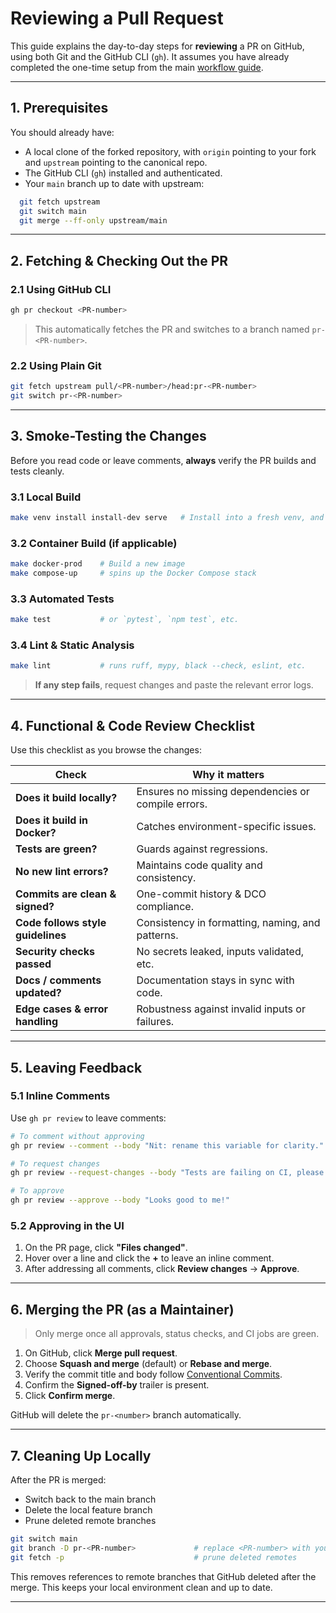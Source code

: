 # Reviewing a Pull Request

This guide explains the day-to-day steps for **reviewing** a PR on GitHub, using both Git and the GitHub CLI (`gh`). It assumes you have already completed the one-time setup from the main [workflow guide](./github.md).

---

## 1. Prerequisites

You should already have:

- A local clone of the forked repository, with `origin` pointing to your fork and `upstream` pointing to the canonical repo.
- The GitHub CLI (`gh`) installed and authenticated.
- Your `main` branch up to date with upstream:

```bash
  git fetch upstream
  git switch main
  git merge --ff-only upstream/main
```

---

## 2. Fetching & Checking Out the PR

### 2.1 Using GitHub CLI

```bash
gh pr checkout <PR-number>
```

> This automatically fetches the PR and switches to a branch named `pr-<PR-number>`.

### 2.2 Using Plain Git

```bash
git fetch upstream pull/<PR-number>/head:pr-<PR-number>
git switch pr-<PR-number>
```

---

## 3. Smoke-Testing the Changes

Before you read code or leave comments, **always** verify the PR builds and tests cleanly.

### 3.1 Local Build

```bash
make venv install install-dev serve   # Install into a fresh venv, and test it runs locally
```

### 3.2 Container Build (if applicable)

```bash
make docker-prod    # Build a new image
make compose-up     # spins up the Docker Compose stack
```

### 3.3 Automated Tests

```bash
make test           # or `pytest`, `npm test`, etc.
```

### 3.4 Lint & Static Analysis

```bash
make lint           # runs ruff, mypy, black --check, eslint, etc.
```

> **If any step fails**, request changes and paste the relevant error logs.

---

## 4. Functional & Code Review Checklist

Use this checklist as you browse the changes:

| Check                             | Why it matters                                     |
| --------------------------------- | -------------------------------------------------- |
| **Does it build locally?**        | Ensures no missing dependencies or compile errors. |
| **Does it build in Docker?**      | Catches environment-specific issues.               |
| **Tests are green?**              | Guards against regressions.                        |
| **No new lint errors?**           | Maintains code quality and consistency.            |
| **Commits are clean & signed?**   | One-commit history & DCO compliance.               |
| **Code follows style guidelines** | Consistency in formatting, naming, and patterns.   |
| **Security checks passed**        | No secrets leaked, inputs validated, etc.          |
| **Docs / comments updated?**      | Documentation stays in sync with code.             |
| **Edge cases & error handling**   | Robustness against invalid inputs or failures.     |

---

## 5. Leaving Feedback

### 5.1 Inline Comments

Use `gh pr review` to leave comments:

```bash
# To comment without approving
gh pr review --comment --body "Nit: rename this variable for clarity."

# To request changes
gh pr review --request-changes --body "Tests are failing on CI, please fix."

# To approve
gh pr review --approve --body "Looks good to me!"
```

### 5.2 Approving in the UI

1. On the PR page, click **"Files changed"**.
2. Hover over a line and click the **+** to leave an inline comment.
3. After addressing all comments, click **Review changes** → **Approve**.

---

## 6. Merging the PR (as a Maintainer)

> Only merge once all approvals, status checks, and CI jobs are green.

1. On GitHub, click **Merge pull request**.
2. Choose **Squash and merge** (default) or **Rebase and merge**.
3. Verify the commit title and body follow [Conventional Commits](https://www.conventionalcommits.org/).
4. Confirm the **Signed-off-by** trailer is present.
5. Click **Confirm merge**.

GitHub will delete the `pr-<number>` branch automatically.

---

## 7. Cleaning Up Locally
After the PR is merged:
* Switch back to the main branch
* Delete the local feature branch
* Prune deleted remote branches
```bash
git switch main
git branch -D pr-<PR-number>             # replace <PR-number> with your branch name
git fetch -p                             # prune deleted remotes
```
This removes references to remote branches that GitHub deleted after the merge.
This keeps your local environment clean and up to date.

---
